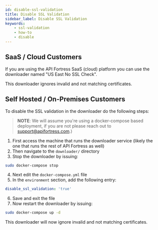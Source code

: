 ```yaml
---
id: disable-ssl-validation
title: Disable SSL Validation
sidebar_label: Disable SSL Validation
keywords:
    - ssl-validation
    - how-to
    - disable
---
```


## SaaS / Cloud Customers

If you are using the API Fortress SaaS (cloud) platform you can use the downloader named "US East No SSL Check". 

This downloader ignores invalid and not matching certificates.  

## Self Hosted / On-Premises Customers

To disable the SSL validation in the downloader do the following steps:  

> __NOTE__: We will assume you're using a docker-compose based deployment, if you are not please reach out to [support@apifortress.com](mailto:support@apifortress.com).)

1. First access the machine that runs the downloader service (likely the one that runs the rest of API Fortress as well)
2. Then navigate to the `downloader/` directory
3. Stop the downloader by issuing:
  ```bash 
  sudo docker-compose stop
  ```
4. Next edit the `docker-compose.yml` file
5. In the `environment` section, add the following entry:  
  ```yaml
  disable_ssl_validation: 'true'
  ```
6. Save and exit the file
7. Now restart the downloader by issuing:  
  
  ```bash
  sudo docker-compose up -d
  ```

This downloader will now ignore invalid and not matching certificates.
